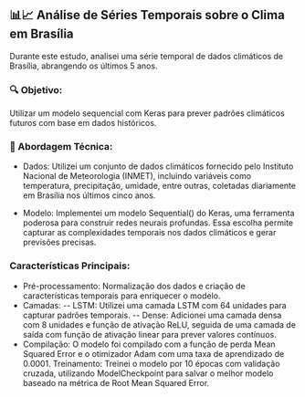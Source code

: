 ## 📊📈 Análise de Séries Temporais sobre o Clima em Brasília

 Durante este estudo, analisei uma série temporal de dados climáticos de Brasília, abrangendo os últimos 5 anos.

 ### 🔍 Objetivo: 
 Utilizar um modelo sequencial com Keras para prever padrões climáticos futuros com base em dados históricos.

### 🔧 Abordagem Técnica:
- Dados: Utilizei um conjunto de dados climáticos fornecido pelo Instituto Nacional de Meteorologia (INMET), incluindo variáveis como temperatura, precipitação, umidade, entre outras, coletadas diariamente em Brasília nos últimos cinco anos.

- Modelo: Implementei um modelo Sequential() do Keras, uma ferramenta poderosa para construir redes neurais profundas. Essa escolha permite capturar as complexidades temporais nos dados climáticos e gerar previsões precisas.

### Características Principais:
- Pré-processamento: Normalização dos dados e criação de características temporais para enriquecer o modelo.
- Camadas:
-- LSTM: Utilizei uma camada LSTM com 64 unidades para capturar padrões temporais.
-- Dense: Adicionei uma camada densa com 8 unidades e função de ativação ReLU, seguida de uma camada de saída com função de ativação linear para prever valores contínuos.
- Compilação: O modelo foi compilado com a função de perda Mean Squared Error e o otimizador Adam com uma taxa de aprendizado de 0.0001.
Treinamento: Treinei o modelo por 10 épocas com validação cruzada, utilizando ModelCheckpoint para salvar o melhor modelo baseado na métrica de Root Mean Squared Error.